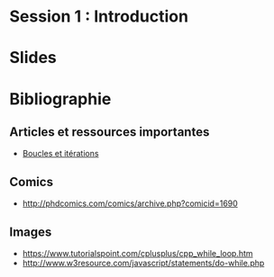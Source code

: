 Session 1 : Introduction 
========================

# Slides

# Bibliographie

## Articles et ressources importantes

- [Boucles et itérations](https://developer.mozilla.org/fr/docs/Web/JavaScript/Guide/Boucles_et_it%C3%A9ration#L'instruction_for...of)

## Comics

- http://phdcomics.com/comics/archive.php?comicid=1690

## Images

- https://www.tutorialspoint.com/cplusplus/cpp_while_loop.htm
- http://www.w3resource.com/javascript/statements/do-while.php